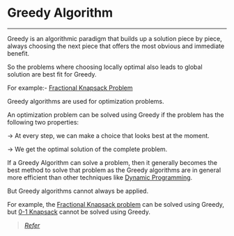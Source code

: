 # Greedy Algorithm
--------------------

Greedy is an algorithmic paradigm that builds up a solution piece by piece, always choosing the next piece that offers the most obvious and immediate benefit.

So the problems where choosing locally optimal also leads to global solution are best fit for Greedy.


For example:- [Fractional Knapsack Problem](#)


Greedy algorithms are used for optimization problems.


An optimization problem can be solved using Greedy if the problem has the following two properties:

-> At every step, we can make a choice that looks best at the moment.

-> We get the optimal solution of the complete problem. 


If a Greedy Algorithm can solve a problem, then it generally becomes the best method to solve that problem as the Greedy algorithms are in general more efficient than other techniques like [Dynamic Programming](#).

But Greedy algorithms cannot always be applied.

For example, the [Fractional Knapsack problem](#) can be solved using Greedy, but [0-1 Knapsack](#) cannot be solved using Greedy.

> *[Refer](https://www.geeksforgeeks.org/greedy-algorithms/)*
